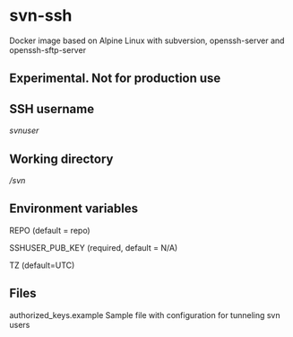 # svn-ssh
Docker image based on Alpine Linux with subversion, openssh-server and openssh-sftp-server

## Experimental. Not for production use

## SSH username
*svnuser*

## Working directory
*/svn*

## Environment variables
REPO (default = repo)
 
SSHUSER_PUB_KEY (required, default = N/A)

TZ (default=UTC)

## Files
authorized_keys.example
Sample file with configuration for tunneling svn users
